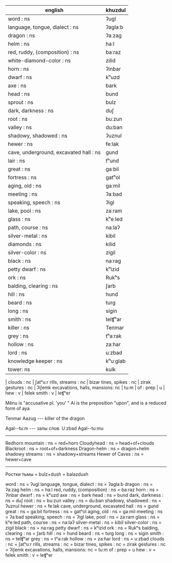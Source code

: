  english | khuzdul
----- | ---------
word : ns | ʔugl
language, tongue, dialect : ns | ʔaglaːb
dragon : ns | ʔaːzag
helm : ns | haːl
red, ruddy, (composition) : ns |  baːraz
white-diamond-color : ns |  zilid
horn : ns |  ʔinbar
dwarf : ns |  kʰuzd
axe : ns |  bark
head : ns |  bund
sprout : ns | bulz
dark, darkness : ns |  duʃ
root : ns |  buːzun
valley : ns | du:ban
shadowy, shadowed : ns | ʔuznul
hewer : ns | feːlak
cave, underground, excavated hall : ns | gund
lair : ns | tʰund
great : ns | gaːbil
fortress : ns | gatʰol
aging, old : ns | gaːmil
meeting : ns | ʔaːbad
speaking, speech : ns | ʔigl
lake, pool : ns | zaːram
glass : ns | kʰeːled
path, course : ns | naːlaʔ
silver-metal : ns | kibil
diamonds : ns | kilid
silver-color : ns | zigil
black : ns | naːrag
petty dwarf : ns |  kʰizid
ork : ns |  Rukʰs
balding, clearing : ns | ʃarb
hill : ns | hund
beard : ns | turg
long : ns | sigin
smith : ns | telʧʰar
killer : ns | Tenmar
grey : ns | tʰaːrak
hollow : ns | zaːhar
lord : ns | uːzbad
knowledge keeper : ns | kʰuːglab
tower:  ns | kulk
|
clouds : nc |  ʃatʰuːr
rills, streams : nc | bizar
tines, spikes : nc | zirak
gestures : nc | ʔiʃemk
excavations, halls, mansions: nc | tuːm
|
of : prep |  u
|
hew : v | felek
smith : v | leʧʰer



Mênu is "accusative pl. 'you' "
Ai is the preposition "upon", and is a reduced form of aya

Tenmar Aazug --- killer of the dragon

Agal--tuːm --- залы слов.
Uːzbad Agal--tuːmu



--------------------------
Redhorn mountain : ns = red+horn
Cloudyhead : ns = head+of+clouds
Blackroot : ns = root+of+darkness
Dragon-helm : ns = dragon+helm
shadowy streams : ns = shadowy+streams
Hewer of Caves : ns = hewer+cave

-----------------------
Ростки тьмы = bulz+dush = balazdush


word : ns = ʔugl
language, tongue, dialect : ns = ʔaglaːb
dragon : ns = ʔaːzag
helm : ns = haːl
red, ruddy, (composition) : ns =  baːraz
horn : ns =  ʔinbar
dwarf : ns =  kʰuzd
axe : ns =  bark
head : ns =  bund
dark, darkness : ns =  duʃ
root : ns =  buːzun
valley : ns = du:ban
shadowy, shadowed : ns = ʔuznul
hewer : ns = feːlak
cave, underground, excavated hall : ns = gund
great : ns = gaːbil
fortress : ns = gatʰol
aging, old : ns = gaːmil
meeting : ns = ʔaːbad
speaking, speech : ns = ʔigl
lake, pool : ns = zaːram
glass : ns = kʰeːled
path, course : ns = naːlaʔ
silver-metal : ns = kibil
silver-color : ns = zigil
black : ns = naːrag
petty dwarf : ns =  kʰizid
ork : ns =  Rukʰs
balding, clearing : ns = ʃarb
hill : ns = hund
beard : ns = turg
long : ns = sigin
smith : ns = telʧʰar
grey : ns = tʰaːrak
hollow : ns = zaːhar
lord : ns = uːzbad
clouds : nc =  ʃatʰuːr
rills, streams : nc = bizar
tines, spikes : nc = zirak
gestures : nc = ʔiʃemk
excavations, halls, mansions: nc = tuːm
of : prep =  u
hew : v = felek
smith : v = leʧʰer
